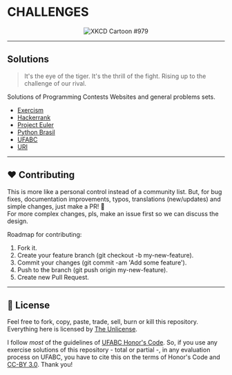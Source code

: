# CHALLENGES

<p align="center"

![XKCD Cartoon #979](https://imgs.xkcd.com/comics/wisdom_of_the_ancients.png)
>
</p>

---

## Solutions

> It's the eye of the tiger. It's the thrill of the fight. Rising up to the challenge of our rival.

Solutions of Programming Contests Websites and general problems sets.

- [Exercism](https://github.com/el-cardu/challenges/blob/master/exercism)
- [Hackerrank](https://github.com/el-cardu/challenges/blob/master/hackerrank)
- [Project Euler](https://github.com/el-cardu/challenges/blob/master/project-euler)
- [Python Brasil](https://github.com/el-cardu/challenges/blob/master/python-brasil)
- [UFABC](https://github.com/el-cardu/challenges/blob/master/ufabc)
- [URI](https://github.com/el-cardu/challenges/blob/master/URI)

---

## :hearts: Contributing

This is more like a personal control instead of a community list. But, for bug fixes, documentation improvements, typos, translations (new/updates) and simple changes, just make a PR! :tada: <br/>
For more complex changes, pls, make an issue first so we can discuss the design. <br/>

Roadmap for contributing: <br/>

1. Fork it.
2. Create your feature branch (git checkout -b my-new-feature).
3. Commit your changes (git commit -am 'Add some feature').
4. Push to the branch (git push origin my-new-feature).
5. Create new Pull Request.

---

## :page_facing_up: License

Feel free to fork, copy, paste, trade, sell, burn or kill this repository. </br>
Everything here is licensed by [The Unlicense](https://github.com/el-cardu/challenges/blob/master/LICENSE).  

I follow *most* of the guidelines of [UFABC Honor's Code](http://professor.ufabc.edu.br/~e.francesquini/codigodehonra/). So, if you use any exercise solutions of this repository - total or partial -, in any evaluation process on UFABC, you have to cite this on the terms of Honor's Code and [CC-BY 3.0](https://creativecommons.org/licenses/by/3.0/br/). Thank you!
